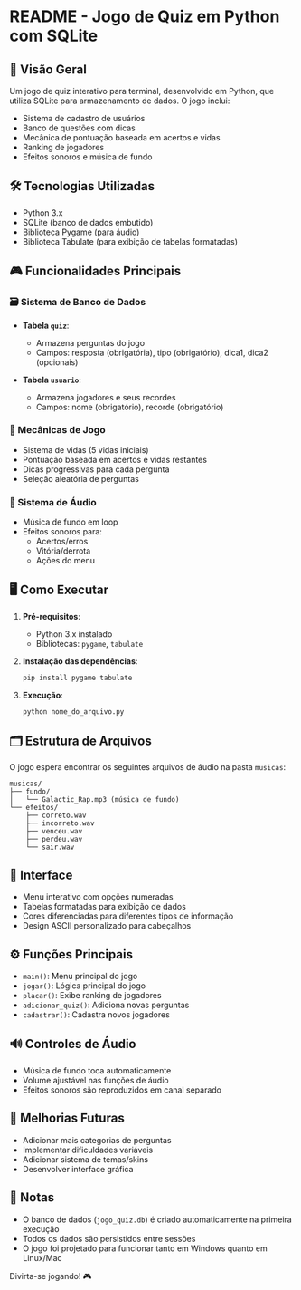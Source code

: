 # README - Jogo de Quiz em Python com SQLite

## 📌 Visão Geral
Um jogo de quiz interativo para terminal, desenvolvido em Python, que utiliza SQLite para armazenamento de dados. O jogo inclui:
- Sistema de cadastro de usuários
- Banco de questões com dicas
- Mecânica de pontuação baseada em acertos e vidas
- Ranking de jogadores
- Efeitos sonoros e música de fundo

## 🛠️ Tecnologias Utilizadas
- Python 3.x
- SQLite (banco de dados embutido)
- Biblioteca Pygame (para áudio)
- Biblioteca Tabulate (para exibição de tabelas formatadas)

## 🎮 Funcionalidades Principais

### 🗃️ Sistema de Banco de Dados
- **Tabela `quiz`**:
  - Armazena perguntas do jogo
  - Campos: resposta (obrigatória), tipo (obrigatório), dica1, dica2 (opcionais)
  
- **Tabela `usuario`**:
  - Armazena jogadores e seus recordes
  - Campos: nome (obrigatório), recorde (obrigatório)

### 🎲 Mecânicas de Jogo
- Sistema de vidas (5 vidas iniciais)
- Pontuação baseada em acertos e vidas restantes
- Dicas progressivas para cada pergunta
- Seleção aleatória de perguntas

### 🎵 Sistema de Áudio
- Música de fundo em loop
- Efeitos sonoros para:
  - Acertos/erros
  - Vitória/derrota
  - Ações do menu

## 🖥️ Como Executar

1. **Pré-requisitos**:
   - Python 3.x instalado
   - Bibliotecas: `pygame`, `tabulate`

2. **Instalação das dependências**:
   ```bash
   pip install pygame tabulate
   ```

3. **Execução**:
   ```bash
   python nome_do_arquivo.py
   ```

## 🗂️ Estrutura de Arquivos
O jogo espera encontrar os seguintes arquivos de áudio na pasta `musicas`:
```
musicas/
├── fundo/
│   └── Galactic_Rap.mp3 (música de fundo)
└── efeitos/
    ├── correto.wav
    ├── incorreto.wav
    ├── venceu.wav
    ├── perdeu.wav
    └── sair.wav
```

## 🎨 Interface
- Menu interativo com opções numeradas
- Tabelas formatadas para exibição de dados
- Cores diferenciadas para diferentes tipos de informação
- Design ASCII personalizado para cabeçalhos

## ⚙️ Funções Principais
- `main()`: Menu principal do jogo
- `jogar()`: Lógica principal do jogo
- `placar()`: Exibe ranking de jogadores
- `adicionar_quiz()`: Adiciona novas perguntas
- `cadastrar()`: Cadastra novos jogadores

## 🔊 Controles de Áudio
- Música de fundo toca automaticamente
- Volume ajustável nas funções de áudio
- Efeitos sonoros são reproduzidos em canal separado

## 🚀 Melhorias Futuras
- Adicionar mais categorias de perguntas
- Implementar dificuldades variáveis
- Adicionar sistema de temas/skins
- Desenvolver interface gráfica

## 📝 Notas
- O banco de dados (`jogo_quiz.db`) é criado automaticamente na primeira execução
- Todos os dados são persistidos entre sessões
- O jogo foi projetado para funcionar tanto em Windows quanto em Linux/Mac

Divirta-se jogando! 🎮
